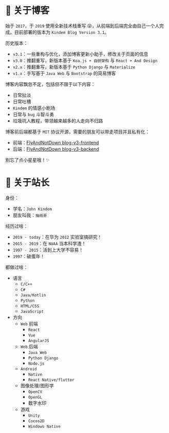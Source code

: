 # 🧾 关于博客

始于 `2017`，于 `2019` 使用全新技术栈重写 😝，从前端到后端完全由自己一个人完成。目前部署的版本为 `Kindem Blog Version 3.1`。

历史版本：

* `v3.1`：一些重构与优化，添加博客更新小助手，修改关于页面的信息
* `v3.0`：推翻重写，新版本基于 `Koa.js + 自研架构` 与 `React + And Design`
* `v2.x`：推翻重写，新版本基于 `Python Django` 与 `Materialize`
* `v1.x`：手写基于 `Java Web` 与 `Bootstrap` 的简易博客

博客内容飘忽不定，包括但不限于以下内容：

* 日常扯淡
* 日常吐槽
* `Kindem` 的情感小剧场
* 日常与 `bug` 斗智斗勇
* 垃圾坑人教程，带领越来越多的人走向不归路

博客前后端都基于 `MIT` 协议开源，需要的朋友可以带走项目并且私有化：

* 前端：[FlyAndNotDown blog-v3-frontend](https://github.com/FlyAndNotDown/blog-v3-frontend)
* 后端：[FlyAndNotDown blog-v3-backend](https://github.com/FlyAndNotDown/blog-v3-backend)

别忘了点小星星哦！✨

# 🍜 关于站长

身份：

* 学名：`John Kindem`
* 朋友叫我：`抽纸哥`

经历过啥：

* `2019 - today`：在华为 `2012` 实验室搞研究！
* `2015 - 2019`：在 `NUAA` 当本科学渣！
* `1997 - 2015`：活到上大学不容易！
* `1997`：破蛋年！

都做过啥：

* 语言
    * `C/C++`
    * `C#`
    * `Java/Kotlin`
    * `Python`
    * `HTML/CSS`
    * `JavaScript`
* 方向
    * `Web` 前端
        * `React`
        * `Vue`
        * `AngularJS`
    * `Web` 后端
        * `Java Web`
        * `Python Django`
        * `Nodo.js`
    * `Android`
        * `Native`
        * `React Native/flutter`
    * 图像处理/图形学
        * `OpenCV`
        * `OpenGL`
        * 数字水印
    * 游戏
        * `Unity`
        * `Cocos2D`
        * `Windows Native`
